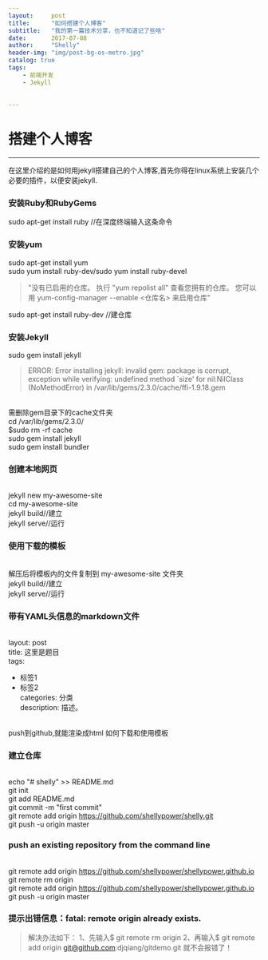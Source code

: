 ```yaml
---
layout:     post
title:      "如何搭建个人博客"
subtitle:   "我的第一篇技术分享，也不知道记了些啥"
date:       2017-07-08
author:     "Shelly"
header-img: "img/post-bg-os-metro.jpg"
catalog: true
tags:
    - 前端开发
    - Jekyll
 
    
---
```



# 搭建个人博客

---

在这里介绍的是如何用jekyll搭建自己的个人博客,首先你得在linux系统上安装几个必要的插件，以便安装jekyll.

### 安装Ruby和RubyGems

sudo apt-get install ruby  //在深度终端输入这条命令

### 安装yum

sudo apt-get install yum
<br>sudo yum install ruby-dev/sudo yum install ruby-devel

 > "没有已启用的仓库。
  执行 "yum repolist all" 查看您拥有的仓库。
  您可以用 yum-config-manager --enable &lt;仓库名&gt;          来启用仓库"

sudo apt-get install ruby-dev //建仓库

### 安装Jekyll

sudo gem install jekyll
>ERROR:  Error installing jekyll:
	invalid gem: package is corrupt, exception while verifying: undefined method `size' for nil:NilClass (NoMethodError) in /var/lib/gems/2.3.0/cache/ffi-1.9.18.gem
	
<br>需删除gem目录下的cache文件夹
<br>cd /var/lib/gems/2.3.0/
<br>$sudo rm -rf cache
<br>sudo gem install jekyll
<br>sudo gem install bundler

### 创建本地网页

<br>jekyll new my-awesome-site
<br>cd my-awesome-site
<br>jekyll build//建立
<br>jekyll serve//运行

### 使用下载的模板

<br>解压后将模板内的文件复制到 my-awesome-site 文件夹
<br>jekyll build//建立 
<br>jekyll serve//运行

### 带有YAML头信息的markdown文件

<br>layout: post
<br>title: 这里是题目
<br>tags:
- 标签1
- 标签2
<br>categories: 分类
<br>description: 描述。

<br>push到github,就能渲染成html 如何下载和使用模板

### 建立仓库

<br>echo "# shelly" >> README.md
<br>git init
<br>git add README.md
<br>git commit -m "first commit"
<br>git remote add origin https://github.com/shellypower/shelly.git
<br>git push -u origin master

### push an existing repository from the command line

<br>git remote add origin https://github.com/shellypower/shellypower.github.io
<br>git remote rm origin
<br>git remote add origin https://github.com/shellypower/shellypower.github.io
<br>git push -u origin master

### 提示出错信息：fatal: remote origin already exists.

   > 解决办法如下： 
    1、先输入$ git remote rm origin
    2、再输入$ git remote add origin git@github.com:djqiang/gitdemo.git 就不会报错了！

